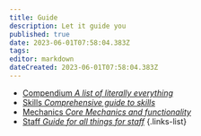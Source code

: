 ```yaml
---
title: Guide
description: Let it guide you
published: true
date: 2023-06-01T07:58:04.383Z
tags: 
editor: markdown
dateCreated: 2023-06-01T07:58:04.383Z
---
```


- [Compendium *A list of literally everything*](/guide/compendium)
- [Skills *Comprehensive guide to skills*](/guide/skills)
- [Mechanics *Core Mechanics and functionality*](/guide/mechanics)
- [Staff *Guide for all things for staff*](/guide/staff)
{.links-list}